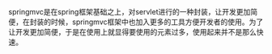 springmvc是在spring框架基础之上，对servlet进行的一种封装，让开发更加简便，在封装的时候，springmvc框架中也加入更多的工具方便开发者的使用。为了让开发更加简便，于是在使用上就显得要使用的元素过多，使用起来并不是那么快速。